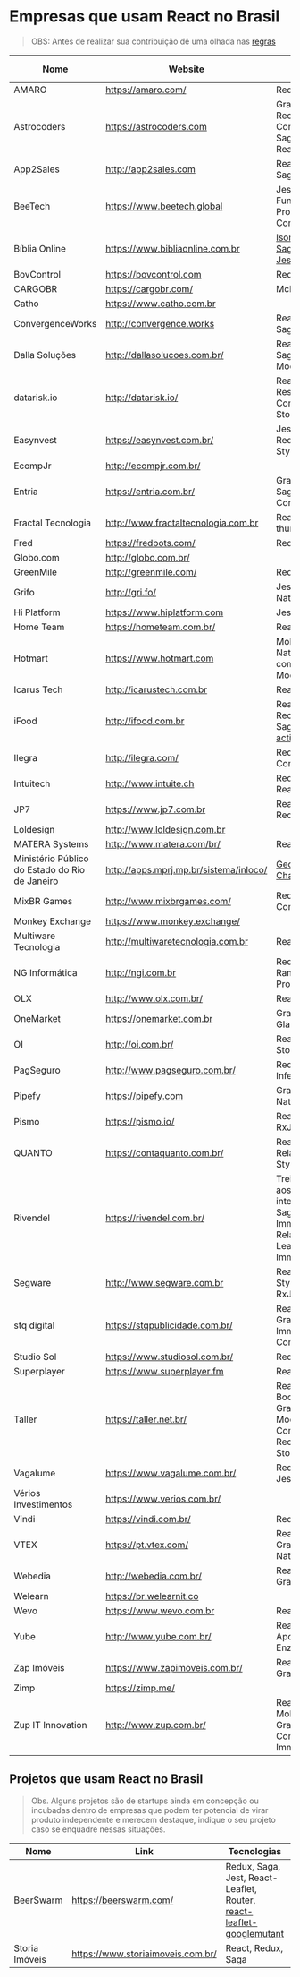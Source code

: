 # Empresas que usam React no Brasil

> OBS: Antes de realizar sua contribuição dê uma olhada nas [regras](https://github.com/react-brasil/empresas-que-usam-react-no-brasil/blob/master/CONTRIBUTING.md)

Nome | Website | Tecnologias Relacionadas
------------ | ------- | ------------
AMARO | https://amaro.com/ | Redux, RxJS
Astrocoders | https://astrocoders.com | GraphQL, Apollo, Relay, Recompose, Styled Components, Redux, Sagas, Redux Logics, React Native, Next
App2Sales | http://app2sales.com | React Native, Redux, Sagas
BeeTech | https://www.beetech.global | Jest, React, Redux, Functional Programming, Styled Components
Bíblia Online | https://www.bibliaonline.com.br | [Isomorphic](http://isomorphic.net/javascript), [Redux](http://redux.js.org/), [Saga](https://redux-saga.js.org/), [Material-UI](https://material-ui-1dab0.firebaseapp.com/getting-started/installation/), [Jss](http://cssinjs.org/), [Jest](https://facebook.github.io/jest/), [Flow](https://flow.org/)
BovControl | https://bovcontrol.com | Redux, Saga, MobX
CARGOBR | https://cargobr.com/ | McFly
Catho   | https://www.catho.com.br |
ConvergenceWorks | http://convergence.works | React Native, Redux, Sagas, Ignite
Dalla Soluções | http://dallasolucoes.com.br/ | React, Redux, Jest, Saga, Material-ui, CSS Modules
datarisk.io | http://datarisk.io/ | React, Redux, Ducks, Reselect, Styled Components, Mocha, Storybook
Easynvest | https://easynvest.com.br/ | Jest, React, Redux, ReduxForm, Ducks, Styled Components
EcompJr | http://ecompjr.com.br/ |
Entria | https://entria.com.br/ | GraphQL, Redux, Relay, Saga, Styled Components
Fractal Tecnologia | http://www.fractaltecnologia.com.br | React, Redux, Redux-thunk, Jest
Fred | https://fredbots.com/ | Redux, Apollo/GraphQL
Globo.com | http://globo.com.br/ |
GreenMile | http://greenmile.com/ | Redux, Jest, Saga
Grifo | http://gri.fo/ | Jest, Redux, React Native
Hi Platform | https://www.hiplatform.com | Jest, Redux, React
Home Team | https://hometeam.com.br/ | React, Redux
Hotmart | https://www.hotmart.com | MobX, Next.js, React Native, Redux, Styled components, CSS Modules
Icarus Tech | http://icarustech.com.br | React, Redux
iFood | http://ifood.com.br | React, Redux, Recompose, Ducks, Saga, Jest, Enzyme, [actionz](https://www.npmjs.com/package/actionz)
Ilegra | http://ilegra.com/ | Redux, Saga, Styled Components
Intuitech | http://www.intuite.ch | Redux, React Native, React
JP7 | https://www.jp7.com.br | React, React Native, Redux, GraphQL
Loldesign | http://www.loldesign.com.br |
MATERA Systems | http://www.matera.com/br/ | React, Redux
Ministério Público do Estado do Rio de Janeiro | http://apps.mprj.mp.br/sistema/inloco/ | [GeoServer](http://geoserver.org/), [Leaflet](http://leafletjs.com/), [Chart.js](http://www.chartjs.org/), [Intro.js](http://introjs.com/)
MixBR Games | http://www.mixbrgames.com/ | Redux, Styled Components
Monkey Exchange | https://www.monkey.exchange/ |
Multiware Tecnologia | http://multiwaretecnologia.com.br | React-Native, Redux
NG Informática | http://ngi.com.br | Redux, MongoDB, Ramda, Functional Programming
OLX | http://www.olx.com.br/ | React, Redux, Saga
OneMarket | https://onemarket.com.br | GraphQL, Apollo, Saga, Glamorous
OI | http://oi.com.br/ | React, Redux, Reflux, Storybook
PagSeguro | http://www.pagseguro.com.br/ | Redux, Observable, Inferno
Pipefy | https://pipefy.com | GraphQL, React, React Native
Pismo | https://pismo.io/ | React, Redux, MobX, RxJS, Jest
QUANTO | https://contaquanto.com.br/ | React Native, GraphQL, Relay, Redux, Jest, Styled Components
Rivendel | https://rivendel.com.br/ | Treinamento/consultoria aos clientes e produtos internos com Redux, Saga, Material-UI, Immutable.js, Jest, Relay/GraphQL, React-Leaflet, Redux-Immutable.
Segware | http://www.segware.com.br | React, React Native, Styled Components, RxJS
stq digital | https://stqpublicidade.com.br/ | React, React-Native, GraphQL, Redux, Relay, Immutable, Styled Components
Studio Sol | https://www.studiosol.com.br/ | Redux, GraphQL, Relay
Superplayer | https://www.superplayer.fm | React, Redux, GraphQL
Taller | https://taller.net.br/ | React, Redux, Redux Boot, Jest, Enzyme, GraphQL, Apollo, CSS Modules, Styled Components, Recompose, Ramda, Storybook
Vagalume | https://www.vagalume.com.br/ | Redux, React Native, Jest
Vérios Investimentos | https://www.verios.com.br/ |
Vindi | https://vindi.com.br/ | Redux, Saga
VTEX | https://pt.vtex.com/ | React, Redux, Apollo GraphQL, Jest, React Native
Webedia | http://webedia.com.br/ | React, Redux, Jest, GraphQL
Welearn | https://br.welearnit.co |
Wevo | https://www.wevo.com.br | React, RxJS
Yube | http://www.yube.com.br/ | React, JSS, Apollo/GraphQL, Jest, Enzyme
Zap Imóveis | https://www.zapimoveis.com.br/ | React, Redux, Jest, GraphQL
Zimp | https://zimp.me/ |
Zup IT Innovation | http://www.zup.com.br/ | React, Redux, Saga, MobX, Jest, Enzyme, GraphQL, Apollo, Styled Components, Immutable


## Projetos que usam React no Brasil

> Obs. Alguns projetos são de startups ainda em concepção ou incubadas dentro de empresas que podem ter potencial de virar produto independente e merecem destaque, indique o seu projeto caso se enquadre nessas situações.

Nome | Link | Tecnologias | Empresa
------------ | ------- | ------------ | ------------
BeerSwarm | https://beerswarm.com/ | Redux, Saga, Jest, React-Leaflet, Router, [react-leaflet-googlemutant](https://github.com/produtoreativo/react-leaflet-googlemutant) | [Produto Reativo](http://www.produtoreativo.com.br/)
Storia Imóveis | https://www.storiaimoveis.com.br/ | React, Redux, Saga | [OLX Brasil](http://www.olx.com.br/)
